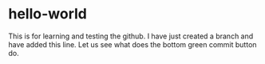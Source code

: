 # hello-world
This is for learning and testing the github.
I have just created a branch and have added this line.
Let us see what does the bottom green commit button do.
